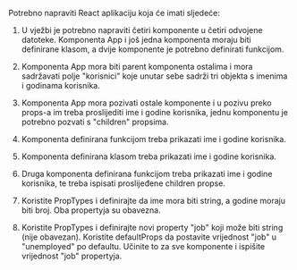 Potrebno napraviti React aplikaciju koja će imati sljedeće:

1. U vježbi je potrebno napraviti četiri komponente u četiri odvojene datoteke. Komponenta App i još jedna komponenta moraju biti definirane klasom, a dvije komponente je potrebno definirati funkcijom.

2. Komponenta App mora biti parent komponenta ostalima i mora sadržavati polje "korisnici" koje unutar sebe sadrži tri objekta s imenima i godinama korisnika.

3. Komponenta App mora pozivati ostale komponente i u pozivu preko props-a im treba proslijediti ime i godine korisnika, jednu komponentu je potrebno pozvati s "children" propsima.

4. Komponenta definirana funkcijom treba prikazati ime i godine korisnika.

5. Komponenta definirana klasom treba prikazati ime i godine korisnika.

6. Druga komponenta definirana funkcijom treba prikazati ime i godine korisnika, te treba ispisati proslijeđene children propse.

7. Koristite PropTypes i definirajte da ime mora biti string, a godine moraju biti broj. Oba propertyja su obavezna.

8. Koristite PropTypes i definirajte novi property "job" koji može biti string (nije obavezan). Koristite defaultProps da postavite vrijednost "job" u "unemployed" po defaultu. Učinite to za sve komponente i ispišite vrijednost "job" propertyja.
